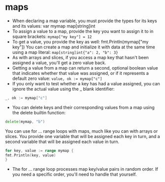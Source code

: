 # maps

- When declaring a map variable, you must provide the types for its keys and its values: var mymap map[string]int
- To assign a value to a map, provide the key you want to assign it to in square brackets: `mymap["my key"] = 12`
- To get a value, you provide the key as well: fmt.Println(mymap["my key"]) You can create a map and initialize it with data at the same time using a map literal: `map[string]int{"a": 2, "b": 3}`
- As with arrays and slices, if you access a map key that hasn't been assigned a value, you'll get a zero value back.
- Getting a value from a map can return a second, optional boolean value that indicates whether that value was assigned, or if it represents a default zero value: `value, ok := mymap["c"]`
- If you only want to test whether a key has had a value assigned, you can ignore the actual value using the _ blank identifier:

```go
_, ok := mymap["c"]
```

- You can delete keys and their corresponding values from a map using the delete builtin function:

```go
delete(mymap, "b")
```

You can use for ... range loops with maps, much like you can with arrays or slices.
You provide one variable that will be assigned each key in turn, and a second variable
that will be assigned each value in turn.

```go
for key, value := range mymap {
fmt.Println(key, value)
}
```

- The for ... range loop processes map key/value pairs in random order. If you need a specific order, you'll need to handle that yourself.